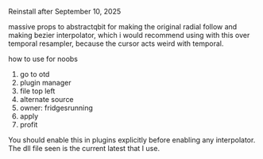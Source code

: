 Reinstall after September 10, 2025

massive props to abstractqbit for making the original radial follow and making bezier interpolator, which i would recommend using with this over temporal resampler, because the cursor acts weird with temporal.

how to use for noobs

1. go to otd
2. plugin manager
3. file top left
4. alternate source
5. owner: fridgesrunning
6. apply
7. profit

You should enable this in plugins explicitly before enabling any interpolator.
The dll file seen is the current latest that I use.
